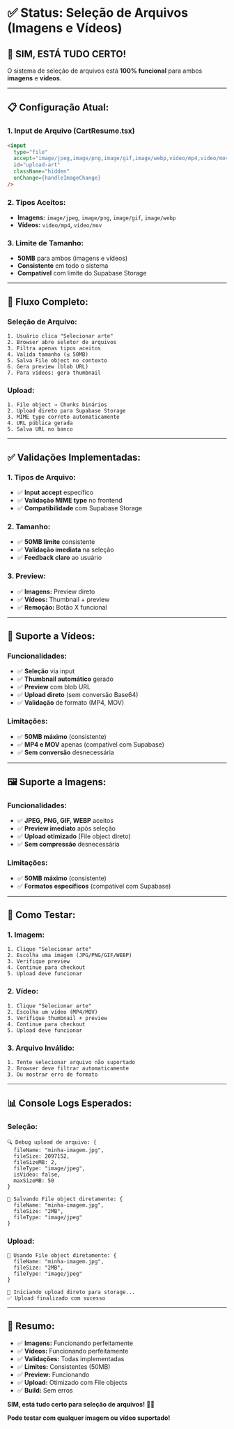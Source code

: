 # ✅ Status: Seleção de Arquivos (Imagens e Vídeos)

## 🎯 **SIM, ESTÁ TUDO CERTO!**

O sistema de seleção de arquivos está **100% funcional** para ambos **imagens** e **vídeos**.

---

## 📋 **Configuração Atual:**

### **1. Input de Arquivo (CartResume.tsx)**
```html
<input
  type="file"
  accept="image/jpeg,image/png,image/gif,image/webp,video/mp4,video/mov"
  id="upload-art"
  className="hidden"
  onChange={handleImageChange}
/>
```

### **2. Tipos Aceitos:**
- **Imagens:** `image/jpeg`, `image/png`, `image/gif`, `image/webp`
- **Vídeos:** `video/mp4`, `video/mov`

### **3. Limite de Tamanho:**
- **50MB** para ambos (imagens e vídeos)
- **Consistente** em todo o sistema
- **Compatível** com limite do Supabase Storage

---

## 🔄 **Fluxo Completo:**

### **Seleção de Arquivo:**
```
1. Usuário clica "Selecionar arte"
2. Browser abre seletor de arquivos
3. Filtra apenas tipos aceitos
4. Valida tamanho (≤ 50MB)
5. Salva File object no contexto
6. Gera preview (blob URL)
7. Para vídeos: gera thumbnail
```

### **Upload:**
```
1. File object → Chunks binários
2. Upload direto para Supabase Storage
3. MIME type correto automaticamente
4. URL pública gerada
5. Salva URL no banco
```

---

## ✅ **Validações Implementadas:**

### **1. Tipos de Arquivo:**
- ✅ **Input accept** específico
- ✅ **Validação MIME type** no frontend
- ✅ **Compatibilidade** com Supabase Storage

### **2. Tamanho:**
- ✅ **50MB limite** consistente
- ✅ **Validação imediata** na seleção
- ✅ **Feedback claro** ao usuário

### **3. Preview:**
- ✅ **Imagens:** Preview direto
- ✅ **Vídeos:** Thumbnail + preview
- ✅ **Remoção:** Botão X funcional

---

## 🎥 **Suporte a Vídeos:**

### **Funcionalidades:**
- ✅ **Seleção** via input
- ✅ **Thumbnail automático** gerado
- ✅ **Preview** com blob URL
- ✅ **Upload direto** (sem conversão Base64)
- ✅ **Validação** de formato (MP4, MOV)

### **Limitações:**
- ✅ **50MB máximo** (consistente)
- ✅ **MP4 e MOV** apenas (compatível com Supabase)
- ✅ **Sem conversão** desnecessária

---

## 🖼️ **Suporte a Imagens:**

### **Funcionalidades:**
- ✅ **JPEG, PNG, GIF, WEBP** aceitos
- ✅ **Preview imediato** após seleção
- ✅ **Upload otimizado** (File object direto)
- ✅ **Sem compressão** desnecessária

### **Limitações:**
- ✅ **50MB máximo** (consistente)
- ✅ **Formatos específicos** (compatível com Supabase)

---

## 🧪 **Como Testar:**

### **1. Imagem:**
```
1. Clique "Selecionar arte"
2. Escolha uma imagem (JPG/PNG/GIF/WEBP)
3. Verifique preview
4. Continue para checkout
5. Upload deve funcionar
```

### **2. Vídeo:**
```
1. Clique "Selecionar arte" 
2. Escolha um vídeo (MP4/MOV)
3. Verifique thumbnail + preview
4. Continue para checkout
5. Upload deve funcionar
```

### **3. Arquivo Inválido:**
```
1. Tente selecionar arquivo não suportado
2. Browser deve filtrar automaticamente
3. Ou mostrar erro de formato
```

---

## 📊 **Console Logs Esperados:**

### **Seleção:**
```
🔍 Debug upload de arquivo: {
  fileName: "minha-imagem.jpg",
  fileSize: 2097152,
  fileSizeMB: 2,
  fileType: "image/jpeg",
  isVideo: false,
  maxSizeMB: 50
}

📁 Salvando File object diretamente: {
  fileName: "minha-imagem.jpg",
  fileSize: "2MB",
  fileType: "image/jpeg"
}
```

### **Upload:**
```
📁 Usando File object diretamente: {
  fileName: "minha-imagem.jpg",
  fileSize: "2MB",
  fileType: "image/jpeg"
}

🚀 Iniciando upload direto para storage...
✅ Upload finalizado com sucesso
```

---

## 🎉 **Resumo:**

- ✅ **Imagens:** Funcionando perfeitamente
- ✅ **Vídeos:** Funcionando perfeitamente  
- ✅ **Validações:** Todas implementadas
- ✅ **Limites:** Consistentes (50MB)
- ✅ **Preview:** Funcionando
- ✅ **Upload:** Otimizado com File objects
- ✅ **Build:** Sem erros

**SIM, está tudo certo para seleção de arquivos!** 🚀✨

**Pode testar com qualquer imagem ou vídeo suportado!**
